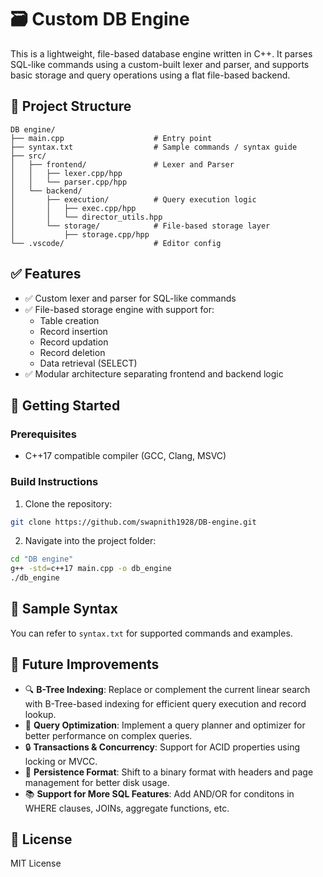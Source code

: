 # 🗃️ Custom DB Engine

This is a lightweight, file-based database engine written in C++. It parses SQL-like commands using a custom-built lexer and parser, and supports basic storage and query operations using a flat file-based backend.

## 📂 Project Structure

```
DB engine/
├── main.cpp                    # Entry point
├── syntax.txt                  # Sample commands / syntax guide
├── src/
│   ├── frontend/               # Lexer and Parser
│   │   ├── lexer.cpp/hpp
│   │   └── parser.cpp/hpp
│   └── backend/
│       ├── execution/          # Query execution logic
│       │   ├── exec.cpp/hpp
│       │   └── director_utils.hpp
│       └── storage/            # File-based storage layer
│           ├── storage.cpp/hpp
└── .vscode/                    # Editor config
```

## ✅ Features

- ✅ Custom lexer and parser for SQL-like commands
- ✅ File-based storage engine with support for:
  - Table creation
  - Record insertion
  - Record updation
  - Record deletion
  - Data retrieval (SELECT)
- ✅ Modular architecture separating frontend and backend logic

## 🚀 Getting Started

### Prerequisites

- C++17 compatible compiler (GCC, Clang, MSVC)

### Build Instructions

1. Clone the repository:

```bash
git clone https://github.com/swapnith1928/DB-engine.git
```

2. Navigate into the project folder:
```bash
cd "DB engine"
g++ -std=c++17 main.cpp -o db_engine
./db_engine
```


## 📝 Sample Syntax

You can refer to `syntax.txt` for supported commands and examples.

## 📌 Future Improvements

- 🔍 **B-Tree Indexing**: Replace or complement the current linear search with B-Tree-based indexing for efficient query execution and record lookup.
- 🧠 **Query Optimization**: Implement a query planner and optimizer for better performance on complex queries.
- 🔒 **Transactions & Concurrency**: Support for ACID properties using locking or MVCC.
- 📄 **Persistence Format**: Shift to a binary format with headers and page management for better disk usage.
- 📚 **Support for More SQL Features**: Add AND/OR for conditons in WHERE clauses, JOINs, aggregate functions, etc.


## 📄 License

MIT License
